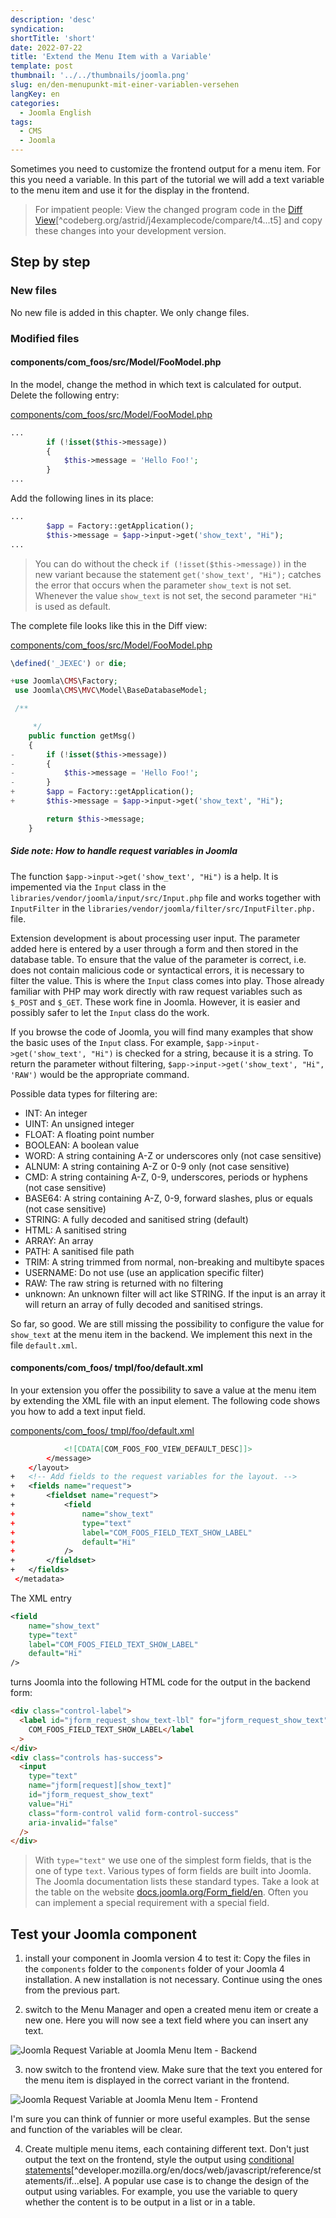 ```yaml
---
description: 'desc'
syndication:
shortTitle: 'short'
date: 2022-07-22
title: 'Extend the Menu Item with a Variable'
template: post
thumbnail: '../../thumbnails/joomla.png'
slug: en/den-menupunkt-mit-einer-variablen-versehen
langKey: en
categories:
  - Joomla English
tags:
  - CMS
  - Joomla
---
```


Sometimes you need to customize the frontend output for a menu item. For this you need a variable. In this part of the tutorial we will add a text variable to the menu item and use it for the display in the frontend.<!-- \index{parameter} --><!-- \index{variable} -->

> For impatient people: View the changed program code in the [Diff View](https://codeberg.org/astrid/j4examplecode/compare/t4...t5)[^codeberg.org/astrid/j4examplecode/compare/t4...t5] and copy these changes into your development version.

## Step by step

### New files

No new file is added in this chapter. We only change files.

### Modified files

<!-- prettier-ignore -->
#### components/com\_foos/src/Model/FooModel.php

In the model, change the method in which text is calculated for output. Delete the following entry:

[components/com_foos/src/Model/FooModel.php](https://codeberg.org/astrid/j4examplecode/src/branch/t5/src/components/com_foos/src/Model/FooModel.php)

```php
...
		if (!isset($this->message))
		{
			$this->message = 'Hello Foo!';
		}
...
```

Add the following lines in its place:

```php
...
		$app = Factory::getApplication();
		$this->message = $app->input->get('show_text', "Hi");
...
```

> You can do without the check `if (!isset($this->message))` in the new variant because the statement `get('show_text', "Hi");` catches the error that occurs when the parameter `show_text` is not set. Whenever the value `show_text` is not set, the second parameter<!-- \index{parameter} --> `"Hi"` is used as default.

The complete file looks like this in the Diff view:

[components/com_foos/src/Model/FooModel.php](https://codeberg.org/astrid/j4examplecode/src/branch/t5/src/components/com_foos/src/Model/FooModel.php)

```php {diff}
\defined('_JEXEC') or die;

+use Joomla\CMS\Factory;
 use Joomla\CMS\MVC\Model\BaseDatabaseModel;

 /**

 	 */
 	public function getMsg()
 	{
-		if (!isset($this->message))
-		{
-			$this->message = 'Hello Foo!';
-		}
+		$app = Factory::getApplication();
+		$this->message = $app->input->get('show_text', "Hi");

 		return $this->message;
 	}

```

##### Side note: How to handle request variables in Joomla<!-- \index{Request} --><!-- \index{$_POST} --><!-- \index{$_GET} --><!-- \index{Input} -->

The function `$app->input->get('show_text', "Hi")` is a help. It is impemented via the `Input` class in the `libraries/vendor/joomla/input/src/Input.php` file and works together with `InputFilter` in the `libraries/vendor/joomla/filter/src/InputFilter.php.` file.

Extension development is about processing user input. The parameter added here is entered by a user through a form and then stored in the database table. To ensure that the value of the parameter is correct, i.e. does not contain malicious code or syntactical errors, it is necessary to filter the value. This is where the `Input` class comes into play. Those already familiar with PHP may work directly with raw request variables such as `$_POST` and `$_GET`. These work fine in Joomla. However, it is easier and possibly safer to let the `Input` class do the work. 

If you browse the code of Joomla, you will find many examples that show the basic uses of the `Input` class. For example, `$app->input->get('show_text', "Hi")` is checked for a string, because it is a string. To return the parameter without filtering, `$app->input->get('show_text', "Hi", 'RAW')` would be the appropriate command. 

Possible data types for filtering are:
- INT: An integer
- UINT: An unsigned integer
- FLOAT: A floating point number
- BOOLEAN: A boolean value
- WORD: A string containing A-Z or underscores only (not case sensitive)
- ALNUM: A string containing A-Z or 0-9 only (not case sensitive)
- CMD: A string containing A-Z, 0-9, underscores, periods or hyphens (not case sensitive)
- BASE64: A string containing A-Z, 0-9, forward slashes, plus or equals (not case sensitive)
- STRING: A fully decoded and sanitised string (default)
- HTML: A sanitised string
- ARRAY: An array
- PATH: A sanitised file path
- TRIM: A string trimmed from normal, non-breaking and multibyte spaces
- USERNAME: Do not use (use an application specific filter)
- RAW: The raw string is returned with no filtering
- unknown: An unknown filter will act like STRING. If the input is an array it will return an array of fully decoded and sanitised strings.

So far, so good. We are still missing the possibility to configure the value for `show_text` at the menu item in the backend. We implement this next in the file `default.xml`.

<!-- prettier-ignore -->
#### components/com\_foos/ tmpl/foo/default.xml

In your extension you offer the possibility to save a value at the menu item by extending the XML file with an input element. The following code shows you how to add a text input field.

[components/com_foos/ tmpl/foo/default.xml](https://codeberg.org/astrid/j4examplecode/src/branch/t5/src/components/com_foos/tmpl/foo/default.xml)

```xml {diff}
 			<![CDATA[COM_FOOS_FOO_VIEW_DEFAULT_DESC]]>
 		</message>
 	</layout>
+	<!-- Add fields to the request variables for the layout. -->
+	<fields name="request">
+		<fieldset name="request">
+			<field
+				name="show_text"
+				type="text"
+				label="COM_FOOS_FIELD_TEXT_SHOW_LABEL"
+				default="Hi"
+			/>
+		</fieldset>
+	</fields>
 </metadata>

```

The XML entry

```xml
<field
	name="show_text"
	type="text"
	label="COM_FOOS_FIELD_TEXT_SHOW_LABEL"
	default="Hi"
/>
```

turns Joomla into the following HTML code for the output in the backend form:

```html
<div class="control-label">
  <label id="jform_request_show_text-lbl" for="jform_request_show_text">
    COM_FOOS_FIELD_TEXT_SHOW_LABEL</label
  >
</div>
<div class="controls has-success">
  <input
    type="text"
    name="jform[request][show_text]"
    id="jform_request_show_text"
    value="Hi"
    class="form-control valid form-control-success"
    aria-invalid="false"
  />
</div>
```

> With `type="text"` we use one of the simplest form fields, that is the one of type `text`. Various types of form fields are built into Joomla. The Joomla documentation lists these standard types. Take a look at the table on the website [docs.joomla.org/Form_field/en](https://docs.joomla.org/Form_field/en). Often you can implement a special requirement with a special field.

## Test your Joomla component

1. install your component in Joomla version 4 to test it: Copy the files in the `components` folder to the `components` folder of your Joomla 4 installation. A new installation is not necessary. Continue using the ones from the previous part.

2. switch to the Menu Manager and open a created menu item or create a new one. Here you will now see a text field where you can insert any text.

![Joomla Request Variable at Joomla Menu Item - Backend](/images/j4x6x1.png)

3. now switch to the frontend view. Make sure that the text you entered for the menu item is displayed in the correct variant in the frontend.

![Joomla Request Variable at Joomla Menu Item - Frontend](/images/j4x6x2.png)

I'm sure you can think of funnier or more useful examples. But the sense and function of the variables will be clear.

4. Create multiple menu items, each containing different text. Don't just output the text on the frontend, style the output using [conditional statements](https://developer.mozilla.org/en/docs/Web/JavaScript/Reference/Statements/if...else)[^developer.mozilla.org/en/docs/web/javascript/reference/statements/if...else]. A popular use case is to change the design of the output using variables. For example, you use the variable to query whether the content is to be output in a list or in a table.

<img src="https://vg08.met.vgwort.de/na/98d3772e579c429fa2b4b823195b57b5" width="1" height="1" alt="">

